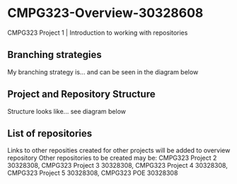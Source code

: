 # CMPG323-Overview-30328608
CMPG323 Project 1 | Introduction to working with repositories


## Branching strategies
My branching strategy is... and can be seen in the diagram below

## Project and Repository Structure
Structure looks like... see diagram below

## List of repositories
Links to other reposities created for other projects will be added to overview repository
Other repositories to be created may be: CMPG323 Project 2 30328308, CMPG323 Project 3 30328308, CMPG323 Project 4 30328308, CMPG323 Project 5 30328308, CMPG323 POE 30328308 

